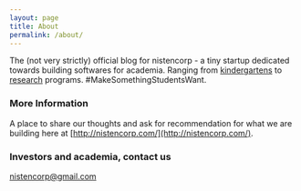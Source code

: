 ```yaml
---
layout: page
title: About
permalink: /about/
---
```


The (not very strictly) official blog for nistencorp - a tiny startup dedicated towards building softwares for academia. Ranging from [kindergartens](https://en.wikipedia.org/wiki/Kindergarten) to [research](https://en.wikipedia.org/wiki/Doctor_of_Philosophy) programs. #MakeSomethingStudentsWant.

### More Information

A place to share our thoughts and ask for recommendation for what we are building here at [http://nistencorp.com/](http://nistencorp.com/).

### Investors and academia, contact us

[nistencorp@gmail.com](mailto:nistencorp@gmail.com)
